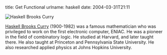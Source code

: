 title: Get Functional
urlname: haskell
date: 2004-03-31T21:11

![Haskell Brooks Curry](https://dl.dropboxusercontent.com/s/636y2twjeu1nxg2/20040331-haskell.jpg)

[Haskell Brooks Curry](http://en.wikipedia.org/wiki/Haskell_Curry) (1900-1982) was a famous mathematician who was privileged to work on the first electronic computer, ENIAC. He was a pioneer in the field of combinatory logic. He studied at Harvard, and later taught there. He also taught at Princeton and Pennsylvania State University. He also researched applied physics at Johns Hopkins University.